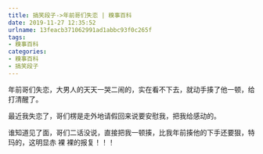 ```yaml
---
title: 搞笑段子->年前哥们失恋 | 糗事百科
date: 2019-11-27 12:35:52
urlname: 13feacb371062991ad1abbc93f0c265f
tags: 
- 糗事百科
categories:
- 糗事百科
- 搞笑段子
---
```

年前哥们失恋，大男人的天天一哭二闹的，实在看不下去，就动手揍了他一顿，给打清醒了。

最近我失恋了，哥们楞是走外地请假回来说要安慰我，把我给感动的。

谁知道见了面，哥们二话没说，直接把我一顿揍，比我年前揍他的下手还要狠，特玛的，这明显赤 裸 裸的报复！！！


